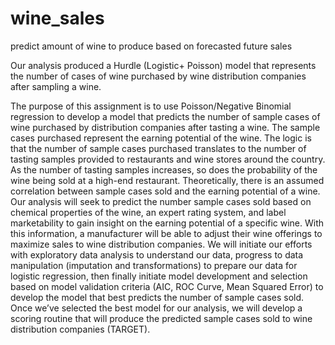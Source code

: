 # wine_sales
predict amount of wine to produce based on forecasted future sales

Our analysis produced a Hurdle (Logistic+ Poisson) model that represents the number of cases of wine purchased by wine distribution companies after sampling a wine.

The purpose of this assignment is to use Poisson/Negative Binomial regression to develop a model that predicts the number of sample cases of wine purchased by distribution companies after tasting a wine. The sample cases purchased represent the earning potential of the wine. The logic is that the number of sample cases purchased translates to the number of tasting samples provided to restaurants and wine stores around the country. As the number of tasting samples increases, so does the probability of the wine being sold at a high-end restaurant. Theoretically, there is an assumed correlation between sample cases sold and the earning potential of a wine. Our analysis will seek to predict the number sample cases sold based on chemical properties of the wine, an expert rating system, and label marketability to gain insight on the earning potential of a specific wine. With this information, a manufacturer will be able to adjust their wine offerings to maximize sales to wine distribution companies. We will initiate our efforts with exploratory data analysis to understand our data, progress to data manipulation (imputation and transformations) to prepare our data for logistic regression, then finally initiate model development and selection based on model validation criteria (AIC, ROC Curve, Mean Squared Error) to develop the model that best predicts the number of sample cases sold. Once we’ve selected the best model for our analysis, we will develop a scoring routine that will produce the predicted sample cases sold to wine distribution companies (TARGET).
